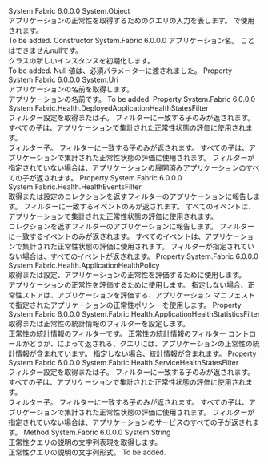 <Type Name="ApplicationHealthQueryDescription" FullName="System.Fabric.Description.ApplicationHealthQueryDescription">
  <TypeSignature Language="C#" Value="public sealed class ApplicationHealthQueryDescription" />
  <TypeSignature Language="ILAsm" Value=".class public auto ansi sealed beforefieldinit ApplicationHealthQueryDescription extends System.Object" />
  <TypeSignature Language="DocId" Value="T:System.Fabric.Description.ApplicationHealthQueryDescription" />
  <TypeSignature Language="VB.NET" Value="Public NotInheritable Class ApplicationHealthQueryDescription" />
  <TypeSignature Language="F#" Value="type ApplicationHealthQueryDescription = class" />
  <AssemblyInfo>
    <AssemblyName>System.Fabric</AssemblyName>
    <AssemblyVersion>6.0.0.0</AssemblyVersion>
  </AssemblyInfo>
  <Base>
    <BaseTypeName>System.Object</BaseTypeName>
  </Base>
  <Interfaces />
  <Docs>
    <summary>
      <para>アプリケーションの正常性を取得するためのクエリの入力を表します。 <see cref="M:System.Fabric.FabricClient.HealthClient.GetApplicationHealthAsync(System.Fabric.Description.ApplicationHealthQueryDescription)" /> で使用されます。</para>
    </summary>
    <remarks>To be added.</remarks>
  </Docs>
  <Members>
    <Member MemberName=".ctor">
      <MemberSignature Language="C#" Value="public ApplicationHealthQueryDescription (Uri applicationName);" />
      <MemberSignature Language="ILAsm" Value=".method public hidebysig specialname rtspecialname instance void .ctor(class System.Uri applicationName) cil managed" />
      <MemberSignature Language="DocId" Value="M:System.Fabric.Description.ApplicationHealthQueryDescription.#ctor(System.Uri)" />
      <MemberSignature Language="VB.NET" Value="Public Sub New (applicationName As Uri)" />
      <MemberSignature Language="F#" Value="new System.Fabric.Description.ApplicationHealthQueryDescription : Uri -&gt; System.Fabric.Description.ApplicationHealthQueryDescription" Usage="new System.Fabric.Description.ApplicationHealthQueryDescription applicationName" />
      <MemberType>Constructor</MemberType>
      <AssemblyInfo>
        <AssemblyName>System.Fabric</AssemblyName>
        <AssemblyVersion>6.0.0.0</AssemblyVersion>
      </AssemblyInfo>
      <Parameters>
        <Parameter Name="applicationName" Type="System.Uri" />
      </Parameters>
      <Docs>
        <param name="applicationName">
          <para>アプリケーション名。 ことはできません<languageKeyword>null</languageKeyword>です。</para>
        </param>
        <summary>
          <para><see cref="T:System.Fabric.Description.ApplicationHealthQueryDescription" /> クラスの新しいインスタンスを初期化します。</para>
        </summary>
        <remarks>To be added.</remarks>
        <exception cref="T:System.ArgumentNullException">
          <para>Null 値は、必須パラメーターに渡されました。</para>
        </exception>
      </Docs>
    </Member>
    <Member MemberName="ApplicationName">
      <MemberSignature Language="C#" Value="public Uri ApplicationName { get; }" />
      <MemberSignature Language="ILAsm" Value=".property instance class System.Uri ApplicationName" />
      <MemberSignature Language="DocId" Value="P:System.Fabric.Description.ApplicationHealthQueryDescription.ApplicationName" />
      <MemberSignature Language="VB.NET" Value="Public ReadOnly Property ApplicationName As Uri" />
      <MemberSignature Language="F#" Value="member this.ApplicationName : Uri" Usage="System.Fabric.Description.ApplicationHealthQueryDescription.ApplicationName" />
      <MemberType>Property</MemberType>
      <AssemblyInfo>
        <AssemblyName>System.Fabric</AssemblyName>
        <AssemblyVersion>6.0.0.0</AssemblyVersion>
      </AssemblyInfo>
      <ReturnValue>
        <ReturnType>System.Uri</ReturnType>
      </ReturnValue>
      <Docs>
        <summary>
          <para>アプリケーションの名前を取得します。</para>
        </summary>
        <value>
          <para>アプリケーションの名前です。</para>
        </value>
        <remarks>To be added.</remarks>
      </Docs>
    </Member>
    <Member MemberName="DeployedApplicationsFilter">
      <MemberSignature Language="C#" Value="public System.Fabric.Health.DeployedApplicationHealthStatesFilter DeployedApplicationsFilter { get; set; }" />
      <MemberSignature Language="ILAsm" Value=".property instance class System.Fabric.Health.DeployedApplicationHealthStatesFilter DeployedApplicationsFilter" />
      <MemberSignature Language="DocId" Value="P:System.Fabric.Description.ApplicationHealthQueryDescription.DeployedApplicationsFilter" />
      <MemberSignature Language="VB.NET" Value="Public Property DeployedApplicationsFilter As DeployedApplicationHealthStatesFilter" />
      <MemberSignature Language="F#" Value="member this.DeployedApplicationsFilter : System.Fabric.Health.DeployedApplicationHealthStatesFilter with get, set" Usage="System.Fabric.Description.ApplicationHealthQueryDescription.DeployedApplicationsFilter" />
      <MemberType>Property</MemberType>
      <AssemblyInfo>
        <AssemblyName>System.Fabric</AssemblyName>
        <AssemblyVersion>6.0.0.0</AssemblyVersion>
      </AssemblyInfo>
      <ReturnValue>
        <ReturnType>System.Fabric.Health.DeployedApplicationHealthStatesFilter</ReturnType>
      </ReturnValue>
      <Docs>
        <summary>
          <para>フィルター設定を取得または<see cref="T:System.Fabric.Health.DeployedApplicationHealthState" />子。 フィルターに一致する子のみが返されます。 すべての子は、アプリケーションで集計された正常性状態の評価に使用されます。</para>
        </summary>
        <value>
          <para>フィルター<see cref="T:System.Fabric.Health.DeployedApplicationHealthStatesFilter" />子。</para>
        </value>
        <remarks>
          <para> フィルターに一致する子のみが返されます。 すべての子は、アプリケーションで集計された正常性状態の評価に使用されます。
            フィルターが指定されていない場合は、アプリケーションの展開済みアプリケーションのすべての子が返されます。</para>
        </remarks>
      </Docs>
    </Member>
    <Member MemberName="EventsFilter">
      <MemberSignature Language="C#" Value="public System.Fabric.Health.HealthEventsFilter EventsFilter { get; set; }" />
      <MemberSignature Language="ILAsm" Value=".property instance class System.Fabric.Health.HealthEventsFilter EventsFilter" />
      <MemberSignature Language="DocId" Value="P:System.Fabric.Description.ApplicationHealthQueryDescription.EventsFilter" />
      <MemberSignature Language="VB.NET" Value="Public Property EventsFilter As HealthEventsFilter" />
      <MemberSignature Language="F#" Value="member this.EventsFilter : System.Fabric.Health.HealthEventsFilter with get, set" Usage="System.Fabric.Description.ApplicationHealthQueryDescription.EventsFilter" />
      <MemberType>Property</MemberType>
      <AssemblyInfo>
        <AssemblyName>System.Fabric</AssemblyName>
        <AssemblyVersion>6.0.0.0</AssemblyVersion>
      </AssemblyInfo>
      <ReturnValue>
        <ReturnType>System.Fabric.Health.HealthEventsFilter</ReturnType>
      </ReturnValue>
      <Docs>
        <summary>
          <para>取得または設定のコレクションを返すフィルター<see cref="T:System.Fabric.Health.HealthEvent" />のアプリケーションに報告します。 フィルターに一致するイベントのみが返されます。 すべてのイベントは、アプリケーションで集計された正常性状態の評価に使用されます。</para>
        </summary>
        <value>
          <para>コレクションを返すフィルター<see cref="T:System.Fabric.Health.HealthEvent" />のアプリケーションに報告します。</para>
        </value>
        <remarks>
          <para> フィルターに一致するイベントのみが返されます。 すべてのイベントは、アプリケーションで集計された正常性状態の評価に使用されます。
            フィルターが指定されていない場合は、すべてのイベントが返されます。</para>
        </remarks>
      </Docs>
    </Member>
    <Member MemberName="HealthPolicy">
      <MemberSignature Language="C#" Value="public System.Fabric.Health.ApplicationHealthPolicy HealthPolicy { get; set; }" />
      <MemberSignature Language="ILAsm" Value=".property instance class System.Fabric.Health.ApplicationHealthPolicy HealthPolicy" />
      <MemberSignature Language="DocId" Value="P:System.Fabric.Description.ApplicationHealthQueryDescription.HealthPolicy" />
      <MemberSignature Language="VB.NET" Value="Public Property HealthPolicy As ApplicationHealthPolicy" />
      <MemberSignature Language="F#" Value="member this.HealthPolicy : System.Fabric.Health.ApplicationHealthPolicy with get, set" Usage="System.Fabric.Description.ApplicationHealthQueryDescription.HealthPolicy" />
      <MemberType>Property</MemberType>
      <AssemblyInfo>
        <AssemblyName>System.Fabric</AssemblyName>
        <AssemblyVersion>6.0.0.0</AssemblyVersion>
      </AssemblyInfo>
      <ReturnValue>
        <ReturnType>System.Fabric.Health.ApplicationHealthPolicy</ReturnType>
      </ReturnValue>
      <Docs>
        <summary>
          <para>取得または設定、<see cref="T:System.Fabric.Health.ApplicationHealthPolicy" />アプリケーションの正常性を評価するために使用します。</para>
        </summary>
        <value>
          <para><see cref="T:System.Fabric.Health.ApplicationHealthPolicy" />アプリケーションの正常性を評価するために使用します。</para>
        </value>
        <remarks>指定しない場合、正常性ストアは、アプリケーションを評価する、アプリケーション マニフェストで指定されたアプリケーションの正常性ポリシーを使用します。</remarks>
      </Docs>
    </Member>
    <Member MemberName="HealthStatisticsFilter">
      <MemberSignature Language="C#" Value="public System.Fabric.Health.ApplicationHealthStatisticsFilter HealthStatisticsFilter { get; set; }" />
      <MemberSignature Language="ILAsm" Value=".property instance class System.Fabric.Health.ApplicationHealthStatisticsFilter HealthStatisticsFilter" />
      <MemberSignature Language="DocId" Value="P:System.Fabric.Description.ApplicationHealthQueryDescription.HealthStatisticsFilter" />
      <MemberSignature Language="VB.NET" Value="Public Property HealthStatisticsFilter As ApplicationHealthStatisticsFilter" />
      <MemberSignature Language="F#" Value="member this.HealthStatisticsFilter : System.Fabric.Health.ApplicationHealthStatisticsFilter with get, set" Usage="System.Fabric.Description.ApplicationHealthQueryDescription.HealthStatisticsFilter" />
      <MemberType>Property</MemberType>
      <AssemblyInfo>
        <AssemblyName>System.Fabric</AssemblyName>
        <AssemblyVersion>6.0.0.0</AssemblyVersion>
      </AssemblyInfo>
      <ReturnValue>
        <ReturnType>System.Fabric.Health.ApplicationHealthStatisticsFilter</ReturnType>
      </ReturnValue>
      <Docs>
        <summary>
            取得または正常性の統計情報のフィルターを設定します。
            </summary>
        <value>正常性の統計情報のフィルターです。</value>
        <remarks>
          <para>
            正常性の統計情報のフィルター コントロールかどうか、<see cref="T:System.Fabric.Health.ApplicationHealth" />によって返される、クエリには、アプリケーションの正常性の統計情報が含まれています。 指定しない場合、統計情報が含まれます。
            </para>
        </remarks>
      </Docs>
    </Member>
    <Member MemberName="ServicesFilter">
      <MemberSignature Language="C#" Value="public System.Fabric.Health.ServiceHealthStatesFilter ServicesFilter { get; set; }" />
      <MemberSignature Language="ILAsm" Value=".property instance class System.Fabric.Health.ServiceHealthStatesFilter ServicesFilter" />
      <MemberSignature Language="DocId" Value="P:System.Fabric.Description.ApplicationHealthQueryDescription.ServicesFilter" />
      <MemberSignature Language="VB.NET" Value="Public Property ServicesFilter As ServiceHealthStatesFilter" />
      <MemberSignature Language="F#" Value="member this.ServicesFilter : System.Fabric.Health.ServiceHealthStatesFilter with get, set" Usage="System.Fabric.Description.ApplicationHealthQueryDescription.ServicesFilter" />
      <MemberType>Property</MemberType>
      <AssemblyInfo>
        <AssemblyName>System.Fabric</AssemblyName>
        <AssemblyVersion>6.0.0.0</AssemblyVersion>
      </AssemblyInfo>
      <ReturnValue>
        <ReturnType>System.Fabric.Health.ServiceHealthStatesFilter</ReturnType>
      </ReturnValue>
      <Docs>
        <summary>
          <para>フィルター設定を取得または<see cref="T:System.Fabric.Health.ServiceHealthState" />子。 フィルターに一致する子のみが返されます。 すべての子は、アプリケーションで集計された正常性状態の評価に使用されます。</para>
        </summary>
        <value>
          <para>フィルター<see cref="T:System.Fabric.Health.ServiceHealthState" />子。</para>
        </value>
        <remarks>
          <para> フィルターに一致する子のみが返されます。 すべての子は、アプリケーションで集計された正常性状態の評価に使用されます。
            フィルターが指定されていない場合は、アプリケーションのサービスのすべての子が返されます。</para>
        </remarks>
      </Docs>
    </Member>
    <Member MemberName="ToString">
      <MemberSignature Language="C#" Value="public override string ToString ();" />
      <MemberSignature Language="ILAsm" Value=".method public hidebysig virtual instance string ToString() cil managed" />
      <MemberSignature Language="DocId" Value="M:System.Fabric.Description.ApplicationHealthQueryDescription.ToString" />
      <MemberSignature Language="VB.NET" Value="Public Overrides Function ToString () As String" />
      <MemberSignature Language="F#" Value="override this.ToString : unit -&gt; string" Usage="applicationHealthQueryDescription.ToString " />
      <MemberType>Method</MemberType>
      <AssemblyInfo>
        <AssemblyName>System.Fabric</AssemblyName>
        <AssemblyVersion>6.0.0.0</AssemblyVersion>
      </AssemblyInfo>
      <ReturnValue>
        <ReturnType>System.String</ReturnType>
      </ReturnValue>
      <Parameters />
      <Docs>
        <summary>
            正常性クエリの説明の文字列表現を取得します。
            </summary>
        <returns>正常性クエリの説明の文字列形式。</returns>
        <remarks>To be added.</remarks>
      </Docs>
    </Member>
  </Members>
</Type>